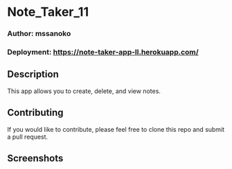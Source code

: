 # Note_Taker_11

### Author: mssanoko

### Deployment: https://note-taker-app-ll.herokuapp.com/

## Description

This app allows you to create, delete, and view notes. 


## Contributing

If you would like to contribute, please feel free to clone this repo and submit a pull request.

## Screenshots 

